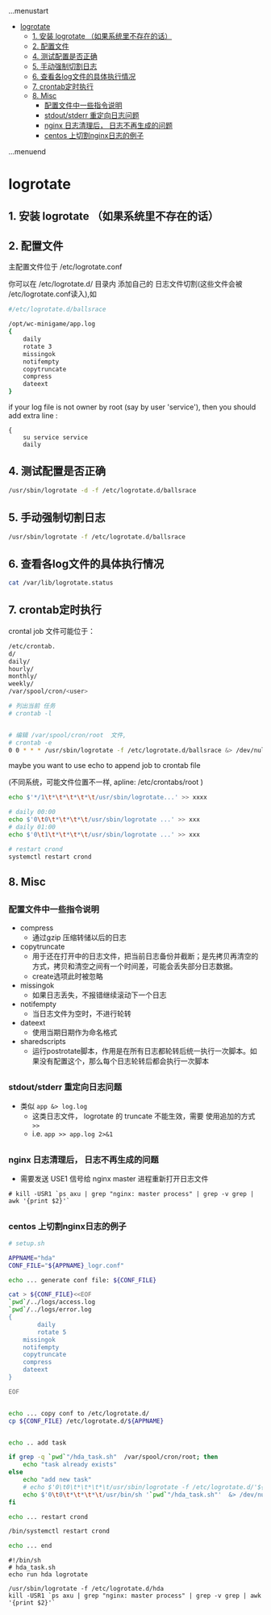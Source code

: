...menustart

 - [logrotate](#490162aae505a53f4f07a541323a1925)
     - [1. 安装 logrotate （如果系统里不存在的话）](#b0ae7ac024e9251b8352f7836d29b441)
     - [2.  配置文件](#d0992ebec741c858981a64a8ce11b040)
     - [4. 测试配置是否正确](#ddf5d7584457b4cb8c7993699bafe0bb)
     - [5. 手动强制切割日志](#3c6884f27d81600f244a367e1b74095d)
     - [6. 查看各log文件的具体执行情况](#9cfde9e4f062a301495ad160e63231a8)
     - [7. crontab定时执行](#236ff4d77e20107d290447c1bc082b5e)
     - [8. Misc](#6803e775fc8d5aa27d11c244367853e4)
         - [配置文件中一些指令说明](#3374665dc3e1eb7e8d997b73823475af)
         - [stdout/stderr 重定向日志问题](#6747f534f8d4ab733e26bd14238430ac)
         - [nginx 日志清理后， 日志不再生成的问题](#59ec735f1b20927d1572086d1ff12c40)
         - [centos 上切割nginx日志的例子](#f6b8fb64715407af569f56a897b2cbf4)

...menuend


<h2 id="490162aae505a53f4f07a541323a1925"></h2>


# logrotate

<h2 id="b0ae7ac024e9251b8352f7836d29b441"></h2>


## 1. 安装 logrotate （如果系统里不存在的话）

<h2 id="d0992ebec741c858981a64a8ce11b040"></h2>


## 2.  配置文件 

主配置文件位于 /etc/logrotate.conf

你可以在 /etc/logrotate.d/ 目录内 添加自己的 日志文件切割(这些文件会被 /etc/logrotate.conf读入),如

```bash
#/etc/logrotate.d/ballsrace

/opt/wc-minigame/app.log
{
    daily
    rotate 3
    missingok
    notifempty
    copytruncate 
    compress
    dateext
}
``` 

if your log file is not owner by root (say by user 'service'), then you should add extra line :

```
{
    su service service
    daily
```

<h2 id="ddf5d7584457b4cb8c7993699bafe0bb"></h2>


## 4. 测试配置是否正确

```bash
/usr/sbin/logrotate -d -f /etc/logrotate.d/ballsrace
```

<h2 id="3c6884f27d81600f244a367e1b74095d"></h2>


## 5. 手动强制切割日志

```bash
/usr/sbin/logrotate -f /etc/logrotate.d/ballsrace
```

<h2 id="9cfde9e4f062a301495ad160e63231a8"></h2>


## 6. 查看各log文件的具体执行情况

```bash
cat /var/lib/logrotate.status
```

<h2 id="236ff4d77e20107d290447c1bc082b5e"></h2>


## 7. crontab定时执行


crontal job 文件可能位于：

```bash
/etc/crontab.
d/
daily/
hourly/
monthly/
weekly/
/var/spool/cron/<user>
```


```bash
# 列出当前 任务
# crontab -l


# 编辑 /var/spool/cron/root  文件, 
# crontab -e
0 0 * * * /usr/sbin/logrotate -f /etc/logrotate.d/ballsrace &> /dev/null
```

maybe you want to use echo to append job to crontab file 

(不同系统，可能文件位置不一样, apline: /etc/crontabs/root   ) 

```bash
echo $'*/1\t*\t*\t*\t*\t/usr/sbin/logrotate...' >> xxxx

# daily 00:00
echo $'0\t0\t*\t*\t*\t/usr/sbin/logrotate ...' >> xxx 
# daily 01:00
echo $'0\t1\t*\t*\t*\t/usr/sbin/logrotate ...' >> xxx 
```

```bash
# restart crond
systemctl restart crond
```


<h2 id="6803e775fc8d5aa27d11c244367853e4"></h2>


## 8. Misc

<h2 id="3374665dc3e1eb7e8d997b73823475af"></h2>


### 配置文件中一些指令说明

 - compress                                   
    - 通过gzip 压缩转储以后的日志
 - copytruncate                              
    - 用于还在打开中的日志文件，把当前日志备份并截断；是先拷贝再清空的方式，拷贝和清空之间有一个时间差，可能会丢失部分日志数据。
    - create选项此时被忽略
 - missingok                                 
    - 如果日志丢失，不报错继续滚动下一个日志
 - notifempty                               
    - 当日志文件为空时，不进行轮转
 - dateext                                  
    - 使用当期日期作为命名格式
 - sharedscripts                           
    - 运行postrotate脚本，作用是在所有日志都轮转后统一执行一次脚本。如果没有配置这个，那么每个日志轮转后都会执行一次脚本


<h2 id="6747f534f8d4ab733e26bd14238430ac"></h2>


### stdout/stderr 重定向日志问题

 - 类似 `app &> log.log`
    - 这类日志文件， logrotate 的 truncate 不能生效，需要 使用追加的方式  `>>`
    - i.e. `app >> app.log 2>&1`


<h2 id="59ec735f1b20927d1572086d1ff12c40"></h2>


### nginx 日志清理后， 日志不再生成的问题

 - 需要发送 USE1 信号给 nginx master 进程重新打开日志文件

```
# kill -USR1 `ps axu | grep "nginx: master process" | grep -v grep | awk '{print $2}'`
```

<h2 id="f6b8fb64715407af569f56a897b2cbf4"></h2>


### centos 上切割nginx日志的例子

```bash
# setup.sh

APPNAME="hda"
CONF_FILE="${APPNAME}_logr.conf"

echo ... generate conf file: ${CONF_FILE}

cat > ${CONF_FILE}<<EOF
`pwd`/../logs/access.log
`pwd`/../logs/error.log
{
        daily
        rotate 5
    missingok
    notifempty
    copytruncate 
    compress
    dateext
}

EOF


echo ... copy conf to /etc/logrotate.d/
cp ${CONF_FILE} /etc/logrotate.d/${APPNAME}


echo .. add task 

if grep -q `pwd`"/hda_task.sh"  /var/spool/cron/root; then
    echo "task already exists"
else
    echo "add new task"
    # echo $'0\t0\t*\t*\t*\t/usr/sbin/logrotate -f /etc/logrotate.d/'${APPNAME}'  &> /dev/null' >> /var/spool/cron/root 
    echo $'0\t0\t*\t*\t*\t/usr/bin/sh '`pwd`"/hda_task.sh"'  &> /dev/null' >> /var/spool/cron/root 
fi

echo ... restart crond 

/bin/systemctl restart crond

echo ... end 
```

```
#!/bin/sh
# hda_task.sh
echo run hda logrotate

/usr/sbin/logrotate -f /etc/logrotate.d/hda
kill -USR1 `ps axu | grep "nginx: master process" | grep -v grep | awk '{print $2}'`
```


